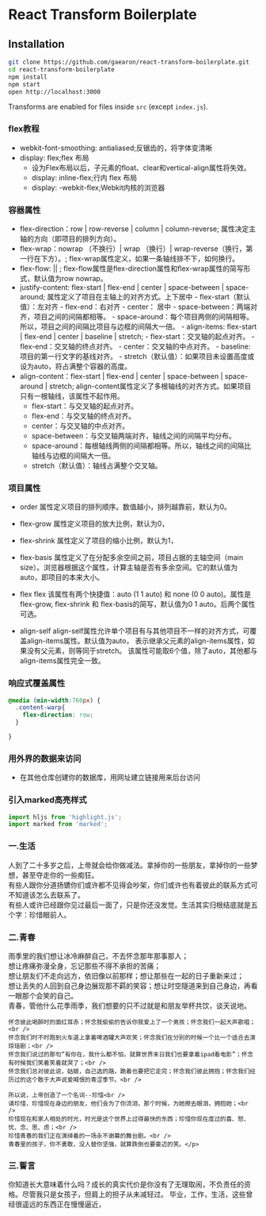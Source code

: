 # React Transform Boilerplate

## Installation

```bash
git clone https://github.com/gaearon/react-transform-boilerplate.git
cd react-transform-boilerplate
npm install
npm start
open http://localhost:3000
```

Transforms are enabled for files inside `src` (except `index.js`).

### flex教程

- webkit-font-smoothing: antialiased;反锯齿的，将字体变清晰
- display: flex;flex 布局
  - 设为Flex布局以后，子元素的float、clear和vertical-align属性将失效。
  - display: inline-flex;行内 flex 布局
  - display: -webkit-flex;Webkit内核的浏览器

### 容器属性

  - flex-direction：row | row-reverse | column | column-reverse; 属性决定主轴的方向（即项目的排列方向）。
  - flex-wrap：nowrap （不换行）| wrap （换行）| wrap-reverse（换行，第一行在下方）。;  flex-wrap属性定义，如果一条轴线排不下，如何换行。
  - flex-flow: <flex-direction> || <flex-wrap>;  flex-flow属性是flex-direction属性和flex-wrap属性的简写形式，默认值为row nowrap。
  - justify-content: flex-start | flex-end | center | space-between | space-around;
        属性定义了项目在主轴上的对齐方式。上下居中
        - flex-start（默认值）：左对齐
        - flex-end：右对齐
        - center： 居中
        - space-between：两端对齐，项目之间的间隔都相等。
        - space-around：每个项目两侧的间隔相等。所以，项目之间的间隔比项目与边框的间隔大一倍。
        - align-items: flex-start | flex-end | center | baseline | stretch;
        - flex-start：交叉轴的起点对齐。
        -  flex-end：交叉轴的终点对齐。
        -  center：交叉轴的中点对齐。
        -  baseline: 项目的第一行文字的基线对齐。
        -  stretch（默认值）：如果项目未设置高度或设为auto，将占满整个容器的高度。
  - align-content：flex-start | flex-end | center | space-between | space-around | stretch;
      align-content属性定义了多根轴线的对齐方式。如果项目只有一根轴线，该属性不起作用。
      - flex-start：与交叉轴的起点对齐。
      - flex-end：与交叉轴的终点对齐。
      - center：与交叉轴的中点对齐。
      - space-between：与交叉轴两端对齐，轴线之间的间隔平均分布。
      - space-around：每根轴线两侧的间隔都相等。所以，轴线之间的间隔比轴线与边框的间隔大一倍。
      - stretch（默认值）：轴线占满整个交叉轴。

### 项目属性
  - order  属性定义项目的排列顺序。数值越小，排列越靠前，默认为0。

  - flex-grow  属性定义项目的放大比例，默认为0，

  - flex-shrink  属性定义了项目的缩小比例，默认为1，

  - flex-basis  属性定义了在分配多余空间之前，项目占据的主轴空间（main size）。浏览器根据这个属性，计算主轴是否有多余空间。它的默认值为auto，即项目的本来大小。

  - flex flex   该属性有两个快捷值：auto (1 1 auto) 和 none (0 0 auto)。属性是flex-grow, flex-shrink 和 flex-basis的简写，默认值为0 1 auto。后两个属性可选。

  - align-self align-self属性允许单个项目有与其他项目不一样的对齐方式，可覆盖align-items属性。默认值为auto，         表示继承父元素的align-items属性，如果没有父元素，则等同于stretch。
    该属性可能取6个值，除了auto，其他都与align-items属性完全一致。

### 响应式覆盖属性

```css
@media (min-width:760px) {
  .content-warp{
    flex-direction: row;
  }

}
```
### 用外界的数据来访问
   - 在其他仓库创建你的数据库，用网址建立链接用来后台访问

###  引入marked高亮样式
```js
import hljs from 'highlight.js';
import marked from 'marked';
```
<div>
<h3 style={styles.sh}>一.生活</h3>
<p style={styles.sp}>人到了二十多岁之后，上帝就会给你做减法。拿掉你的一些朋友，拿掉你的一些梦想，甚至夺走你的一些痴狂。<br />
有些人跟你分道扬镳你们或许都不见得会吵架，你们或许也有着彼此的联系方式可不知道该怎么去联系了。<br />
有些人或许已经跟你见过最后一面了，只是你还没发觉。生活其实归根结底就是五个字：珍惜眼前人。</p>
<h3 style={styles.sh}>二.青春</h3>
<p style={styles.sp}>雨季里的我们想让冰冷麻醉自己，不去怀念那年那事那人；<br />
  想让疼痛弥漫全身，忘记那些不得不承担的苦痛；<br />
  想让朋友们不走向远方，依旧像以前那样；想让那些在一起的日子重新来过；<br />
            想让丢失的人回到自己身边展现那不羁的笑容；想让时空隧道来到自己身边，再看一眼那个会笑的自己。<br />
    青春，管他什么花季雨季，我们想要的只不过就是和朋友举杯共饮，谈天说地。<br />

    怀念彼此喝醉时的面红耳赤；怀念我偷偷的告诉你我爱上了一个男孩；怀念我们一起大声歌唱；<br />
    怀念我们时不时跑到火车道上拿着啤酒罐大声欢笑；怀念我们在分别的时候一个比一个适合去演琼瑶剧；<br />
    怀念我们说过的那句“有你在，我什么都不怕，就算世界末日我们也要拿着ipad看电影”；怀念有时候我们笑着笑着就哭了；<br />
    怀念我们总对彼此说，姑娘，自己选的路，跪着也要把它走完；怀念我们彼此拥抱；怀念我们经历过的这个敢于大声说爱喊恨的青涩季节。<br />

    所以说，上帝创造了一个名词--珍惜<br />
    请珍惜，珍惜现在身边的朋友，他们会为了你流泪，那个时候，为她擦去眼泪，拥抱她；<br />
    珍惜现在和家人相处的时光，时光是这个世界上过得最快的东西；珍惜你现在度过的喜、怒、忧、念、思、虑；<br />
    珍惜青春的我们正在演绎着的一场永不谢幕的舞台剧。<br />
    青春里的孩子，你不勇敢，没人替你坚强，就算跌倒也要豪迈的笑。</p>
  <h3 style={styles.sh}>三.誓言</h3>
      <p style={styles.sp}>
        你知道长大意味着什么吗？成长的真实代价是你没有了无理取闹，不负责任的资格。尽管我只是女孩子，但肩上的担子从未减轻过。
        毕业，工作，生活，这些曾经很遥远的东西正在慢慢逼近，
